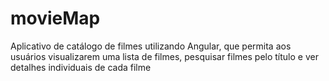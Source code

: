 # movieMap
Aplicativo de catálogo de filmes utilizando Angular, que  permita aos usuários visualizarem uma lista de filmes, pesquisar filmes pelo  título e ver detalhes individuais de cada filme
